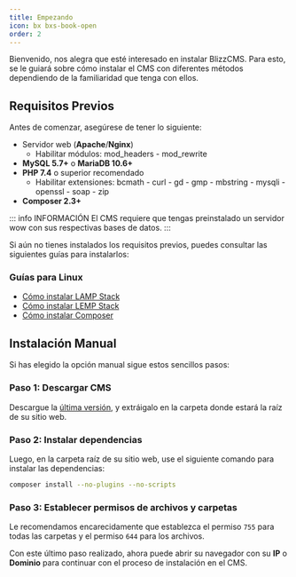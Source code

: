 ```yaml
---
title: Empezando
icon: bx bxs-book-open
order: 2
---
```


Bienvenido, nos alegra que esté interesado en instalar BlizzCMS. Para esto, se le guiará sobre cómo instalar el CMS con diferentes métodos dependiendo de la familiaridad que tenga con ellos.

## Requisitos Previos

Antes de comenzar, asegúrese de tener lo siguiente:

- Servidor web (**Apache**/**Nginx**)
    - Habilitar módulos: mod_headers - mod_rewrite
- **MySQL 5.7+** o **MariaDB 10.6+**
- **PHP 7.4** o superior recomendado
    - Habilitar extensiones: bcmath - curl - gd - gmp - mbstring - mysqli - openssl - soap - zip
- **Composer 2.3+**

::: info INFORMACIÓN
El CMS requiere que tengas preinstalado un servidor wow con sus respectivas bases de datos.
:::

Si aún no tienes instalados los requisitos previos, puedes consultar las siguientes guías para instalarlos:

### Guías para Linux

- [Cómo instalar LAMP Stack](../blizzcms/guides/linux/lamp-stack.md)
- [Cómo instalar LEMP Stack](../blizzcms/guides/linux/lemp-stack.md)
- [Cómo instalar Composer](../blizzcms/guides/linux/composer.md)

## Instalación Manual

Si has elegido la opción manual sigue estos sencillos pasos:

### Paso 1: Descargar CMS

Descargue la [última versión](https://github.com/WoW-CMS/BlizzCMS/releases), y extráigalo en la carpeta donde estará la raíz de su sitio web.

### Paso 2: Instalar dependencias

Luego, en la carpeta raíz de su sitio web, use el siguiente comando para instalar las dependencias:

```bash
composer install --no-plugins --no-scripts
```

### Paso 3: Establecer permisos de archivos y carpetas

Le recomendamos encarecidamente que establezca el permiso `755` para todas las carpetas y el permiso `644` para los archivos.

Con este último paso realizado, ahora puede abrir su navegador con su **IP** o **Dominio** para continuar con el proceso de instalación en el CMS.
